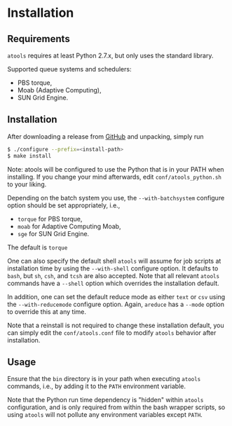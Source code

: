 # Installation

## Requirements
`atools` requires at least Python 2.7.x, but only uses the standard
library.

Supported queue systems and schedulers:

* PBS torque,
* Moab (Adaptive Computing),
* SUN Grid Engine.


## Installation
After downloading a release from
[GitHub](https://github.com/gjbex/atools/releases) and unpacking, simply
run
```bash
$ ./configure --prefix=<install-path>
$ make install
```
Note: atools will be configured to use the Python that is in your PATH
when installing.  If you change your mind afterwards, edit
`conf/atools_python.sh` to your liking.

Depending on the batch system you use, the `--with-batchsystem` configure
option should be set appropriately, i.e.,

* `torque` for PBS torque,
* `moab` for Adaptive Computing Moab,
* `sge` for SUN Grid Engine.

The default is `torque`

One can also specify the default shell `atools` will assume for job scripts
at installation time by using the `--with-shell` configure option.  It
defaults to `bash`, but `sh`, `csh`, and `tcsh` are also accepted.  Note
that all relevant `atools` commands have a `--shell` option which overrides
the installation default.

In addition, one can set the default reduce mode as either `text` or `csv`
using the `--with-reducemode` configure option.  Again, `areduce` has a
`--mode` option to override this at any time.

Note that a reinstall is not required to change these installation default,
you can simply edit the `conf/atools.conf` file to modify `atools`
behavior after installation.


## Usage
Ensure that the `bin` directory is in your path when executing `atools`
commands, i.e., by adding it to the `PATH` environment variable.

Note that the Python run time dependency is "hidden" within `atools`
configuration, and is only required from within the bash wrapper scripts,
so using `atools` will not pollute any environment variables except `PATH`.

